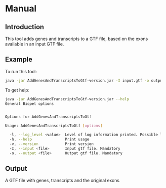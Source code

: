 # Manual

## Introduction
This tool adds genes and transcripts to a GTF file, based on the exons available in an input GTF file.

## Example
To run this tool:
```bash
java -jar AddGenesAndTranscriptsToGtf-version.jar -I input.gtf -o output.gtf
```

To get help:
```bash
java -jar AddGenesAndTranscriptsToGtf-version.jar --help
General Biopet options


Options for AddGenesAndTranscriptsToGtf

Usage: AddGenesAndTranscriptsToGtf [options]

  -l, --log_level <value>  Level of log information printed. Possible levels: 'debug', 'info', 'warn', 'error'
  -h, --help               Print usage
  -v, --version            Print version
  -I, --input <file>       Input gtf file. Mandatory
  -o, --output <file>      Output gtf file. Mandatory
```

## Output
A GTF file with genes, transcripts and the original exons.
